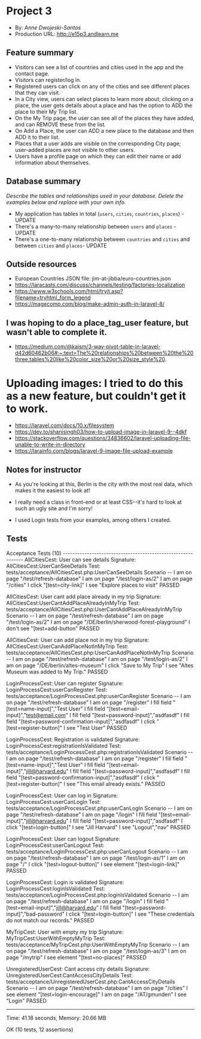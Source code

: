 
# Project 3
+ By: *Anne Dwojeski-Santos*
+ Production URL: <http://e15p3.andlearn.me>

## Feature summary
+ Visitors can see a list of countries and cities used in the app and the contact page.
+ Visitors can register/log in.
+ Registered users can click on any of the cities and see different places that they can visit. 
+ In a City view, users can select places to learn more about; clicking on a place, the user gets details about a place and has the option to ADD the place to their My Trip list.
+ On the My Trip page, the user can see all of the places they have added, and can REMOVE these from the list.
+ On Add a Place, the user can ADD a new place to the database and then ADD it to their list.
+ Places that a user adds are visible on the corresponding City page; user-added places are not visible to other users.
+ Users have a profile page on which they can edit their name or add information about themselves.

  
## Database summary
*Describe the tables and relationships used in your database. Delete the examples below and replace with your own info.*

+ My application has  tables in total (`users`, `cities`, `countries`, `places`) - UPDATE
+ There's a many-to-many relationship between `users` and `places` - UPDATE
+ There's a one-to-many relationship between `countries` and `cities` and between `cities` and `places`- UPDATE

## Outside resources
+ European Countries JSON file: jim-at-jibba/euro-countries.json
+ https://laracasts.com/discuss/channels/testing/factories-localization
+ https://www.w3schools.com/html/tryit.asp?filename=tryhtml_form_legend
+ https://magecomp.com/blog/make-admin-auth-in-laravel-8/
## I was hoping to do a place_tag_user feature, but wasn't able to complete it.
+ https://medium.com/@kaism/3-way-pivot-table-in-laravel-d42d60462b06#:~:text=The%20relationships%20between%20the%20three,tables%20like%20color_size%20or%20size_style%20.
# Uploading images: I tried to do this as a new feature, but couldn't get it to work.
+ https://laravel.com/docs/10.x/filesystem 
+ https://dev.to/shanisingh03/how-to-upload-image-in-laravel-9--4dkf
+ https://stackoverflow.com/questions/34836602/laravel-uploading-file-unable-to-write-in-directory
+ https://larainfo.com/blogs/laravel-9-image-file-upload-example

## Notes for instructor
+ As you're looking at this, Berlin is the city with the most real data, which makes it the easiest to look at!

+ I really need a class in front-end or at least CSS--it's hard to look at such an ugly site and I'm sorry!

+ I used Login tests from your examples, among others I created.

## Tests
Acceptance Tests (10) -------------------------------------------------------------
AllCitiesCest: User can see details
Signature: AllCitiesCest:UserCanSeeDetails
Test: tests/acceptance/AllCitiesCest.php:UserCanSeeDetails
Scenario --
 I am on page "/test/refresh-database"
 I am on page "/test/login-as/2"
 I am on page "/cities"
 I click "[test=city-link]"
 I see "Explore places to visit"
 PASSED 

AllCitiesCest: User cant add place already in my trip
Signature: AllCitiesCest:UserCantAddPlaceAlreadyInMyTrip
Test: tests/acceptance/AllCitiesCest.php:UserCantAddPlaceAlreadyInMyTrip
Scenario --
 I am on page "/test/refresh-database"
 I am on page "/test/login-as/2"
 I am on page "/DE/berlin/sherwood-forest-playground"
 I don't see "[test=add-button"
 PASSED 

AllCitiesCest: User can add place not in my trip
Signature: AllCitiesCest:UserCanAddPlaceNotInMyTrip
Test: tests/acceptance/AllCitiesCest.php:UserCanAddPlaceNotInMyTrip
Scenario --
 I am on page "/test/refresh-database"
 I am on page "/test/login-as/2"
 I am on page "/DE/berlin/altes-museum"
 I click "Save to My Trip"
 I see "Altes Museum was added to My Trip."
 PASSED 

LoginProcessCest: User can register
Signature: LoginProcessCest:userCanRegister
Test: tests/acceptance/LoginProcessCest.php:userCanRegister
Scenario --
 I am on page "/test/refresh-database"
 I am on page "/register"
 I fill field "[test=name-input]","Test User"
 I fill field "[test=email-input]","test@email.com"
 I fill field "[test=password-input]","asdfasdf"
 I fill field "[test=password-confirmation-input]","asdfasdf"
 I click "[test=register-button]"
 I see "Test User"
 PASSED 

LoginProcessCest: Registration is validated
Signature: LoginProcessCest:registrationIsValidated
Test: tests/acceptance/LoginProcessCest.php:registrationIsValidated
Scenario --
 I am on page "/test/refresh-database"
 I am on page "/register"
 I fill field "[test=name-input]","Test User"
 I fill field "[test=email-input]","jill@harvard.edu"
 I fill field "[test=password-input]","asdfasdf"
 I fill field "[test=password-confirmation-input]","asdfasdf"
 I click "[test=register-button]"
 I see "This email already exists."
 PASSED 

LoginProcessCest: User can log in
Signature: LoginProcessCest:userCanLogIn
Test: tests/acceptance/LoginProcessCest.php:userCanLogIn
Scenario --
 I am on page "/test/refresh-database"
 I am on page "/login"
 I fill field "[test=email-input]","jill@harvard.edu"
 I fill field "[test=password-input]","asdfasdf"
 I click "[test=login-button]"
 I see "Jill Harvard"
 I see "Logout","nav"
 PASSED 

LoginProcessCest: User can logout
Signature: LoginProcessCest:userCanLogout
Test: tests/acceptance/LoginProcessCest.php:userCanLogout
Scenario --
 I am on page "/test/refresh-database"
 I am on page "/test/login-as/1"
 I am on page "/"
 I click "[test=logout-button]"
 I see element "[test=login-link]"
 PASSED 

LoginProcessCest: Login is validated
Signature: LoginProcessCest:loginIsValidated
Test: tests/acceptance/LoginProcessCest.php:loginIsValidated
Scenario --
 I am on page "/test/refresh-database"
 I am on page "/login"
 I fill field "[test=email-input]","jill@harvard.edu"
 I fill field "[test=password-input]","bad-password"
 I click "[test=login-button]"
 I see "These credentials do not match our records."
 PASSED 

MyTripCest: User with empty my trip
Signature: MyTripCest:UserWithEmptyMyTrip
Test: tests/acceptance/MyTripCest.php:UserWithEmptyMyTrip
Scenario --
 I am on page "/test/refresh-database"
 I am on page "/test/login-as/3"
 I am on page "/mytrip"
 I see element "[test=no-places]"
 PASSED 

UnregisteredUserCest: Cant access city details
Signature: UnregisteredUserCest:CantAccessCityDetails
Test: tests/acceptance/UnregisteredUserCest.php:CantAccessCityDetails
Scenario --
 I am on page "/test/refresh-database"
 I am on page "/cities"
 I see element "[test=login-encourage]"
 I am on page "/AT/gmunden"
 I see "Login"
 PASSED 

-----------------------------------------------------------------------------------


Time: 41.18 seconds, Memory: 20.66 MB

OK (10 tests, 12 assertions)